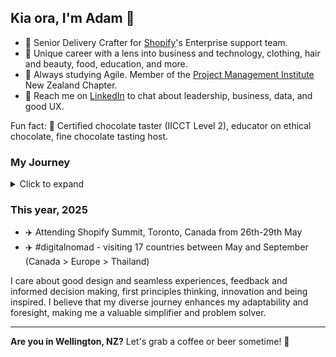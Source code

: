 ## Kia ora, I'm Adam 👋 

- 💼 Senior Delivery Crafter for [Shopify](https://github.com/shopify)'s Enterprise support team.
- 📐 Unique career with a lens into business and technology, clothing, hair and beauty, food, education, and more.
- 🌱 Always studying Agile. Member of the [Project Management Institute](https://www.pmi.org/) New Zealand Chapter.
- 💬 Reach me on [LinkedIn](https://linkedin.com/in/adamthomsonnz) to chat about leadership, business, data, and good UX.

Fun fact: 🍫 Certified chocolate taster (IICCT Level 2), educator on ethical chocolate, fine chocolate tasting host.


### My Journey
<details>
<summary>Click to expand</summary>
<br />
I've been with Shopify.com since 2019 where I'm proud to help our teams do their best work. 🚀<br />

### Early Years

- **2000s** - Started freelancing in design, photography and website development
- **2004** - Started organising events and promoting music
- **2007** - Became a radio DJ and announcer at legendary 40-year-old station [RadioActive 88.6FM](https://radioactive.fm)
- **2009** - Started working for successful clothing brand [ALC Apparel](https://alostcauseofficial.com)
  - Helped grow from 1 shop in Wellington, NZ to over 100 stockists globally and a HQ in Huntington Beach, California
  - Rebuilt website 3x and changed platforms 2x to meet trends and demand
- **2011** - Co-organised WordCamp NZ (WordPress conference)
- **2014** - Managed the radio station on a 4 week contract
- **2017** - Took ownership of Wellington WordPress meetup.com group, began co-organised WordPress meetups
- **2017** - Managed the radio station on a 6 week contract
  - Helped fundraise, save and convert the station into a charitable trust
  - Helped form a culture and events committee
  - Helped move to a brand new state-of-the-art building
- **2017** - Started working for industry training organization [NZHITO](https://hito.org.nz)
  - Rebuilt 4 websites
  - Rebuilt 1 learning management system and advised on another
  - Upgraded MS servers and software from on-prem to cloud, Skype to Teams, Confluence to SharePoint
  - New device procurement, rollout, training, and mobile device management
- **2018** - WordCamp (WordPress conference) co-organiser and emcee

### Shopify, 2019-

- **2019** - Started working for [Shopify.com](https://shopify.com)
- **2020** - ✈️ Attended Shopify Summit, Ottawa, Canada - toured HQ, met CEO Tobi Lütke, dinner with COO Toby Shannon
- **2020** - Joined pilot to build the support experience for Shopify's highest value merchants
- **2021** - Became an enterprise support manager
- **2023** - ✈️ Attended LeadCon (leadership conference), Fairmont Banff Springs, Canada
- **2023** - Joined the senior leadership team of enterprise support

</details>

### This year, 2025

- ✈️ Attending Shopify Summit, Toronto, Canada from 26th-29th May
- ✈️ #digitalnomad - visiting 17 countries between May and September (Canada > Europe > Thailand)

I care about good design and seamless experiences, feedback and informed decision making, first principles thinking, innovation and being inspired. I believe that my diverse journey enhances my adaptability and foresight, making me a valuable simplifier and problem solver.<br />

***

**Are you in Wellington, NZ?** Let's grab a coffee or beer sometime! 🍻
